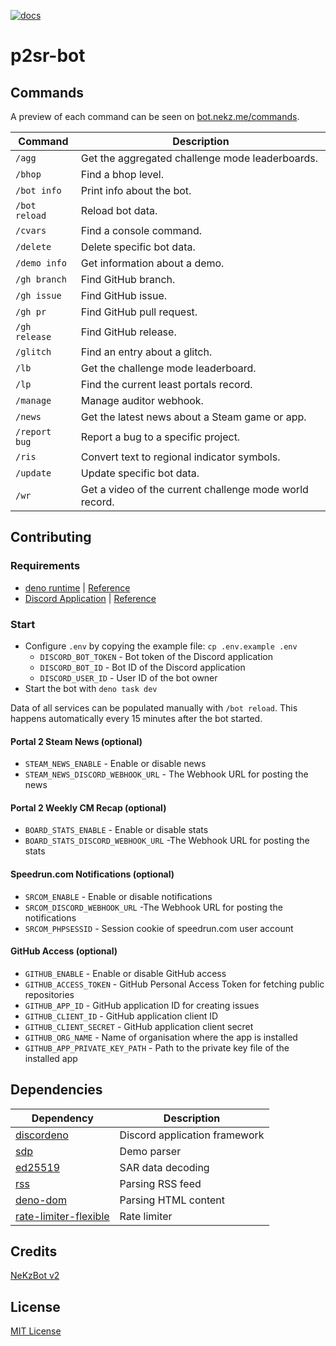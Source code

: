 [![docs](https://github.com/NeKzor/bot/actions/workflows/docs.yml/badge.svg)](https://github.com/NeKzor/bot/actions/workflows/docs.yml)

# p2sr-bot

## Commands

A preview of each command can be seen on [bot.nekz.me/commands].

| Command       | Description                                             |
| ------------- | ------------------------------------------------------- |
| `/agg`        | Get the aggregated challenge mode leaderboards.         |
| `/bhop`       | Find a bhop level.                                      |
| `/bot info`   | Print info about the bot.                               |
| `/bot reload` | Reload bot data.                                        |
| `/cvars`      | Find a console command.                                 |
| `/delete`     | Delete specific bot data.                               |
| `/demo info`  | Get information about a demo.                           |
| `/gh branch`  | Find GitHub branch.                                     |
| `/gh issue`   | Find GitHub issue.                                      |
| `/gh pr`      | Find GitHub pull request.                               |
| `/gh release` | Find GitHub release.                                    |
| `/glitch`     | Find an entry about a glitch.                           |
| `/lb`         | Get the challenge mode leaderboard.                     |
| `/lp`         | Find the current least portals record.                  |
| `/manage`     | Manage auditor webhook.                                 |
| `/news`       | Get the latest news about a Steam game or app.          |
| `/report bug` | Report a bug to a specific project.                     |
| `/ris`        | Convert text to regional indicator symbols.             |
| `/update`     | Update specific bot data.                               |
| `/wr`         | Get a video of the current challenge mode world record. |

[bot.nekz.me/commands]: https://bot.nekz.me/commands

## Contributing

### Requirements

- [deno runtime] | [Reference](https://deno.land/manual)
- [Discord Application] | [Reference](https://discord.com/developers/docs/getting-started)

[deno runtime]: https://deno.com/runtime
[Discord Application]: https://discord.com/developers/applications

### Start

- Configure `.env` by copying the example file: `cp .env.example .env`
  - `DISCORD_BOT_TOKEN` - Bot token of the Discord application
  - `DISCORD_BOT_ID` - Bot ID of the Discord application
  - `DISCORD_USER_ID` - User ID of the bot owner
- Start the bot with `deno task dev`

Data of all services can be populated manually with `/bot reload`. This happens
automatically every 15 minutes after the bot started.

#### Portal 2 Steam News (optional)

- `STEAM_NEWS_ENABLE` - Enable or disable news
- `STEAM_NEWS_DISCORD_WEBHOOK_URL` - The Webhook URL for posting the news

#### Portal 2 Weekly CM Recap (optional)

- `BOARD_STATS_ENABLE` - Enable or disable stats
- `BOARD_STATS_DISCORD_WEBHOOK_URL` -The Webhook URL for posting the stats

#### Speedrun.com Notifications (optional)

- `SRCOM_ENABLE` - Enable or disable notifications
- `SRCOM_DISCORD_WEBHOOK_URL` -The Webhook URL for posting the notifications
- `SRCOM_PHPSESSID` - Session cookie of speedrun.com user account

#### GitHub Access (optional)

- `GITHUB_ENABLE` - Enable or disable GitHub access
- `GITHUB_ACCESS_TOKEN` - GitHub Personal Access Token for fetching public repositories
- `GITHUB_APP_ID` - GitHub application ID for creating issues
- `GITHUB_CLIENT_ID` - GitHub application client ID
- `GITHUB_CLIENT_SECRET` - GitHub application client secret
- `GITHUB_ORG_NAME` - Name of organisation where the app is installed
- `GITHUB_APP_PRIVATE_KEY_PATH` - Path to the private key file of the installed app

## Dependencies

| Dependency              | Description                   |
| ----------------------- | ----------------------------- |
| [discordeno]            | Discord application framework |
| [sdp]                   | Demo parser                   |
| [ed25519]               | SAR data decoding             |
| [rss]                   | Parsing RSS feed              |
| [deno-dom]              | Parsing HTML content          |
| [rate-limiter-flexible] | Rate limiter                  |

[discordeno]: https://github.com/discordeno/discordeno
[sdp]: https://github.com/NeKzor/sdp
[ed25519]: https://github.com/paulmillr/noble-ed25519
[rss]: https://github.com/MikaelPorttila/rss
[deno-dom]: https://github.com/b-fuze/deno-dom
[rate-limiter-flexible]: https://github.com/animir/node-rate-limiter-flexible
[discordeno]: https://github.com/discordeno/discordeno

## Credits

[NeKzBot v2]

[NeKzBot v2]: https://github.com/NeKzor/NeKzBot

## License

[MIT License](./LICENSE)
